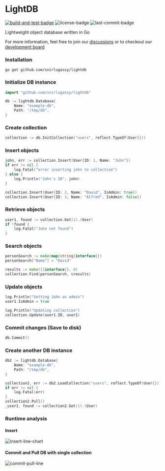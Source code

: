 
# LightDB

[![build-and-test-badge](https://img.shields.io/github/workflow/status/snirlugassy/lightdb/Build%20and%20Test/main)](https://github.com/snirlugassy/lightdb/actions/workflows/build.yml?branch=main)
![license-badge](https://img.shields.io/github/license/snirlugassy/lightdb)
![last-commit-badge](https://img.shields.io/github/last-commit/snirlugassy/lightdb)

Lightweight object database written in Go

For more information, feel free to join our [discussions](https://github.com/snirlugassy/lightdb/discussions) or to checkout our [development board](https://github.com/snirlugassy/lightdb/projects/1)

### Installation
`go get github.com/snirlugassy/lightdb`

### Initialize DB instance
```go
import "github.com/snirlugassy/lightdb"

db := lightdb.Database{
    Name: "example-db",
    Path: "/tmp/db",
}
```

### Create collection
```go
collection := db.InitCollection("users", reflect.TypeOf(User{}))
```

### Insert objects
```go
john, err := collection.Insert(User{ID: 1, Name: "John"})
if err != nil {
    log.Fatal("error inserting john to collection")
} else {
    log.Println("John's ID", john)
}

collection.Insert(User{ID: 2, Name: "David", IsAdmin: true})
collection.Insert(User{ID: 3, Name: "Alfred", IsAdmin: false})
```

### Retrieve objects
```go
user1, found := collection.Get(1).(User)
if !found {
    log.Fatal("John not found")
}
```

### Search objects
```go
personSearch := make(map[string]interface{})
personSearch["Name"] = "David"

results := make([]interface{}, 0)
collection.Find(personSearch, &results)
```

### Update objects
```go
log.Println("Setting John as admin")
user1.IsAdmin = true

log.Println("Updating collection")
collection.Update(user1.ID, user1)
```

### Commit changes (Save to disk)
```go
db.Commit()
```

### Create another DB instance
```go
db2 := lightdb.Database{
    Name: "example-db",
    Path: "/tmp/db",
}

collection2, err := db2.LoadCollection("users", reflect.TypeOf(User{}))
if err != nil {
    log.Fatal(err)
}
collection2.Pull()
_user1, found := collection2.Get(1).(User)
```

### Runtime analysis
#### Insert

![insert-line-chart](https://raw.githubusercontent.com/snirlugassy/lightdb/main/analysis/insert_viz.png)

#### Commit and Pull DB with single collection

![commit-pull-line](https://raw.githubusercontent.com/snirlugassy/lightdb/main/analysis/commit_pull_viz.png)
